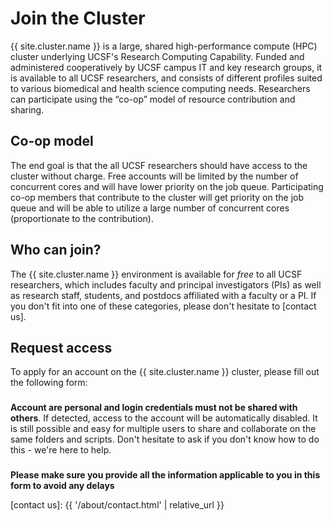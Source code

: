 # Join the Cluster


{{ site.cluster.name }} is a large, shared high-performance compute (HPC) cluster underlying UCSF's Research Computing Capability. Funded and administered cooperatively by UCSF campus IT and key research groups, it is available to all UCSF researchers, and consists of different profiles suited to various biomedical and health science computing needs. Researchers can participate using the “co-op” model of resource contribution and sharing.


## Co-op model

The end goal is that the all UCSF researchers should have access to the cluster without charge.  Free accounts will be limited by the number of concurrent cores and will have lower priority on the job queue.  Participating co-op members that contribute to the cluster will get priority on the job queue and will be able to utilize a large number of concurrent cores (proportionate to the contribution).


## Who can join?

The {{ site.cluster.name }} environment is available for _free_ to all UCSF researchers, which includes faculty and principal investigators (PIs) as well as research staff, students, and postdocs affiliated with a faculty or a PI.  If you don't fit into one of these categories, please don't hesitate to [contact us].

## Request access

To apply for an account on the {{ site.cluster.name }} cluster, please fill out the following form:

<!--
<div class="alert alert-warning" role="alert" style="margin-top: 3ex;">
<strong>Sorry... {{ site.cluster.name }} account requests are temporarily disabled for up to 24 hours (starting Tuesday Octobers 22, 2019 at noon).</strong> This is due to planned power upgrade in the Diller Building.
<br><span class="timestamp">October 22, 2019 @ 11:59 PDT</span>
</div>
-->

<div class="alert alert-danger" role="alert" style="margin-top: 3ex">
<strong>Account are personal and login credentials must not be shared with others</strong>. If detected, access to the account will be automatically disabled.  It is still possible and easy for multiple users to share and collaborate on the same folders and scripts.  Don't hesitate to ask if you don't know how to do this - we're here to help.
</div>

<div class="alert alert-danger" role="alert" style="margin-top: 3ex">
<strong>Please make sure you provide all the information applicable to you in this form to avoid any delays</strong>
</div>

<!--

<form action="https://hub.wynton.ucsf.edu/cgi-bin/join" method="GET">
 <div class="form-group">
  <label for="given_name">First name</label> <span style="color: red">*</span><br>
  <input type="text" id="given_name" name="given_name" autocomplete="given-name" placeholder="Enter first name" minlength="2" required><br>
 </div>
 
 <div class="form-group">
  <label for="family_name">Last name</label> <span style="color: red">*</span><br>
  <input type="text" id="family_name" name="family_name" autocomplete="family-name" placeholder="Enter last name" minlength="2" required><br>
 </div>
 
 <div class="form-group">
  <label for="email_address">UCSF email address</label> <span style="color: red">*</span><br>
  <input type="email" id="email_address" name="email_address" autocomplete="email" placeholder="Enter email" size="30" required><br>
  <small>(<em>External collaborators only:</em> Please provide your preferred email address)</small>
 </div>
 
 <div class="form-group">
  <fieldset >
   <legend style="border:0;font-size:14px;margin:0"><b>UCSF affiliation</b> <span style="color: red">*</span></legend>
   <input type="radio" id="affiliation_0" name="affiliation" value="Faculty" required>
   <label style="font-weight: normal" for="affiliation_0">Faculty</label><br>
   <input type="radio" id="affiliation_1" name="affiliation" value="Postdoc">
   <label style="font-weight: normal" for="affiliation_1">Postdoc</label><br>
   <input type="radio" id="affiliation_2" name="affiliation" value="Staff">
   <label style="font-weight: normal" for="affiliation_2">Staff</label><br>
   <input type="radio" id="affiliation_3" name="affiliation" value="Research_Assistant">
   <label style="font-weight: normal" for="affiliation_3">Research Assistant</label><br>
   <input type="radio" id="affiliation_4" name="affiliation" value="Student">
   <label style="font-weight: normal" for="affiliation_4">Student</label><br>
   <input type="radio" id="affiliation_5" name="affiliation" value="Other">
   <label style="font-weight: normal" for="affiliation_5">Other</label><br>
  </fieldset>
 </div>

 <div class="form-group">
  <label for="other_desc">If 'Other', please clarify </label><br>
  <input type="text" id="other_desc" name="other_desc" placeholder="Collaborating with, ..." size="30" minlength="2"><br>
 </div>
 
 <div class="form-group">
  <fieldset>
    <legend style="border:0;font-size:14px;margin:0"><b>If 'Student', please select appropriate option</b></legend>
    <input type="checkbox" id="student_desc_0" name="student_desc" value="Joined_PI_Lab">
    <label style="font-weight: normal" for="student_desc_0">Joined PI's Lab</label><br>
    <input type="checkbox" id="student_desc_1" name="student_desc" value="Rotation">
    <label style="font-weight: normal" for="student_desc_1">Rotation</label><br>
    <input type="checkbox" id="student_desc_2" name="student_desc" value="Course">
    <label style="font-weight: normal" for="student_desc_2">For Course</label><br>
    <input type="checkbox" id="student_desc_3" name="student_desc" value="Intern">
    <label style="font-weight: normal" for="student_desc_3">Intern</label><br>
  </fieldset>
 </div>
 
 <div class="form-group">  
  <label for="pi">UCSF Principal Investigator (PI)</label> <span style="color: red">*</span><br>
  <input type="text" id="pi" name="pi" size="30" placeholder="Name of your PI, or 'self'" minlength="2" required><br>
  <small>(<em>Provide PI's full name</em>)</small><br>
 </div>

 <div class="form-group">  
  <label for="dept_program">UCSF Department or Program</label> <span style="color: red">*</span><br>
  <input type="text" id="dept_program" name="dept_program" placeholder="e.g. 'Radiology' or 'BMI'" maxlength="30" size="30" required><br>
 </div>

 <div class="form-group">  
  <label for="ucsf_id">UCSF Employee/Student ID</label> <span style="color: red">*</span><br>
  <input type="text" id="ucsf_id" name="ucsf_id" placeholder="02xxxxxxx or 'none'" pattern="(\d{9}|none)" maxlength="9" size="15" required><br>
  <small>(<em>Nine digits: To find yours, go to <a href="https://myaccess.ucsf.edu/myid">https://myaccess.ucsf.edu/myid</a></em>)</small><br>
 </div>
 
 <div class="form-group">  
  <label for="username">Username</label> <span style="color: red">*</span><br>
  <input type="text" id="username" name="username" pattern="([A-Za-z]{1}[A-Za-z0-9]+)" placeholder="Username" minlength="2" size="15" required><br>
  <small>(<em>Username should be all lower case</em>)</small><br>
 </div>
 
 <div class="form-group">
  <label for="alt_username">Alternative username</label> <span style="color: red">*</span><br>
  <input type="text" id="alt_username" name="alt_username" pattern="([A-Za-z]{1}[A-Za-z0-9]+)" placeholder="Username" minlength="2" size="15" required><br>
  <small>(<em>This should be different from the one you provided above</em>)</small>
 </div>
 
 <div class="form-group">  
  <fieldset>
  <legend style="border:0;font-size:14px;margin:0"><b>Have you ever had an account on another UCSF compute environment? </b><span style="color: red">*</span></legend>
    <input type="checkbox" id="ucsf_compute_environments_0" name="ucsf_compute_environments" value="none">
    <label style="font-weight: normal" for="ucsf_compute_environments_0">No</label><br>
    <input type="checkbox" id="ucsf_compute_environments_1" name="ucsf_compute_environments" value="gladstone">
    <label style="font-weight: normal" for="ucsf_compute_environments_1"> Gladstone</label><br>
    <input type="checkbox" id="ucsf_compute_environments_2" name="ucsf_compute_environments" value="qb3">
    <label style="font-weight: normal" for="ucsf_compute_environments_2"> QB3 (now deprecated)</label><br>
    <input type="checkbox" id="ucsf_compute_environments_3" name="ucsf_compute_environments" value="radiology">
    <label style="font-weight: normal" for="ucsf_compute_environments_3"> Radiology</label><br>
    <input type="checkbox" id="ucsf_compute_environments_4" name="ucsf_compute_environments" value="sali">
    <label style="font-weight: normal" for="ucsf_compute_environments_4"> Sali Lab</label><br>
    <input type="checkbox" id="ucsf_compute_environments_5" name="ucsf_compute_environments" value="rbvi_sacs">
    <label style="font-weight: normal" for="ucsf_compute_environments_5"> RBVI/SACS</label><br>
  </fieldset>
 </div>
 
 <div class="form-group">  
  If <strong>yes</strong> to any of the above, please run command <code>id</code> on compute environment selected above and provide (UID, GID) for the main one:<br>
  <label for="uid">UID</label> <input type="text" id="uid" name="uid" pattern="(\d*|forgot)" placeholder="e.g. 21024 or 'forgot'" maxlength="6" size="14"> <small>(first integer reported by <code>id</code> on those systems)</small><br>
  <label for="gid">GID</label> <input type="text" id="gid" name="gid" pattern="(\d*|forgot)" placeholder="e.g. 1543 or 'forgot'" maxlength="6" size="14"> <small>(second integer reported by <code>id</code> on those system)</small><br>
 </div>

 <div class="form-group">  
  <label for="kerberos_username">Existing UCSF QB3/CGL Kerberos username?</label> <span style="color: red">*</span><br>
  <input type="text" id="kerberos_username" name="kerberos_username" pattern="([A-Za-z]{1}[A-Za-z0-9]+|none|forgot)" placeholder="Username, 'none', or 'forgot'" minlength="4" size="20" required><br>
 </div>
 
 <div class="form-group">  
  <label for="hpc_experience">Previous HPC cluster experience?</label><br>
  <input type="text" id="hpc_experience" name="hpc_experience" placeholder="e.g. Slurm, PBS, 'yes', 'no'" minlength="2" size="30">
  <small>(this will help us help you)</small>
  <br>
 </div>
 
 <div class="form-group">  
  <label for="comment">Additional comments</label><br>
  <textarea type="text" id="comment" name="comment" maxlength="512" rows="4" cols="50"></textarea><br>
 </div>

  <br>
  <button type="submit" onclick="save_form()" class="btn btn-primary">Request Account</button> &nbsp; <em>(An email confirmation will be sent)</em>
</form>

-->

<script>
function load_form() {
  var names;
  var name;
  var value;
  var obj;
  
  // Repopulate form fields if already set in session
  if(typeof(Storage) !== "undefined") {
    // Text-based fields
    names = ["given_name", "family_name", "email_address", "other_desc", "pi", "ucsf_id", "dept_program", "username", "alt_username", "kerberos_username", "uid", "gid", "hpc_experience", "comment"];
  
    for (var ii = 0; ii < names.length; ii++) {
      name = names[ii];
      value = sessionStorage.getItem(name);
      obj = document.getElementById(name);
      if (value !== null && obj !== null) obj.value = value;
    }
  
    // Checkboxes
    names = ["student_desc_0", "student_desc_1", "student_desc_2", "student_desc_3", "ucsf_compute_environments_0", "ucsf_compute_environments_1", "ucsf_compute_environments_2", "ucsf_compute_environments_3", "ucsf_compute_environments_4", "ucsf_compute_environments_5", "affiliation_0", "affiliation_1", "affiliation_2", "affiliation_3", "affiliation_4", "affiliation_5"];
  
    for (var ii = 0; ii < names.length; ii++) {
      name = names[ii];
      value = sessionStorage.getItem(name);
      obj = document.getElementById(name);
      if (value !== null && obj !== null && value == "true") obj.checked = value;
    }
  }
}

function save_form() {
  var names;
  var name;
  var obj;
  
  // Remember form fields
  if(typeof(Storage) !== "undefined") {
    // Text-based fields
    names = ["given_name", "family_name", "email_address", "other_desc", "pi", "ucsf_id", "dept_program", "username", "alt_username", "kerberos_username", "uid", "gid", "hpc_experience", "comment"];
  
    for (var ii = 0; ii < names.length; ii++) {
      name = names[ii];
      obj = document.getElementById(name);
      if (obj !== null) sessionStorage.setItem(name, obj.value);
    }
  
    // Checkboxes
    names =  ["student_desc_0", "student_desc_1", "student_desc_2", "student_desc_3", "ucsf_compute_environments_0", "ucsf_compute_environments_1", "ucsf_compute_environments_2", "ucsf_compute_environments_3", "ucsf_compute_environments_4", "ucsf_compute_environments_5", "affiliation_0", "affiliation_1", "affiliation_2", "affiliation_3", "affiliation_4", "affiliation_5"];
  
    for (var ii = 0; ii < names.length; ii++) {
      name = names[ii];
      obj = document.getElementById(name);
      if (obj !== null) sessionStorage.setItem(name, obj.checked);
    }
  }
}

window.onload = function() {
  load_form();
}
</script>

[contact us]: {{ '/about/contact.html' | relative_url }}
